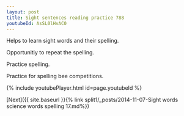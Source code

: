 ```yaml
---
layout: post
title: Sight sentences reading practice 788
youtubeId: AsSL0lHvAC0
---
```

 
 
Helps to learn sight words and their spelling.

Opportunitiy to repeat the spelling. 

Practice spelling. 
 
Practice for spelling bee competitions. 
 
{% include youtubePlayer.html id=page.youtubeId %}
 
 

[Next]({{ site.baseurl }}{% link  split1/_posts/2014-11-07-Sight words science words spelling 17.md%})
 
